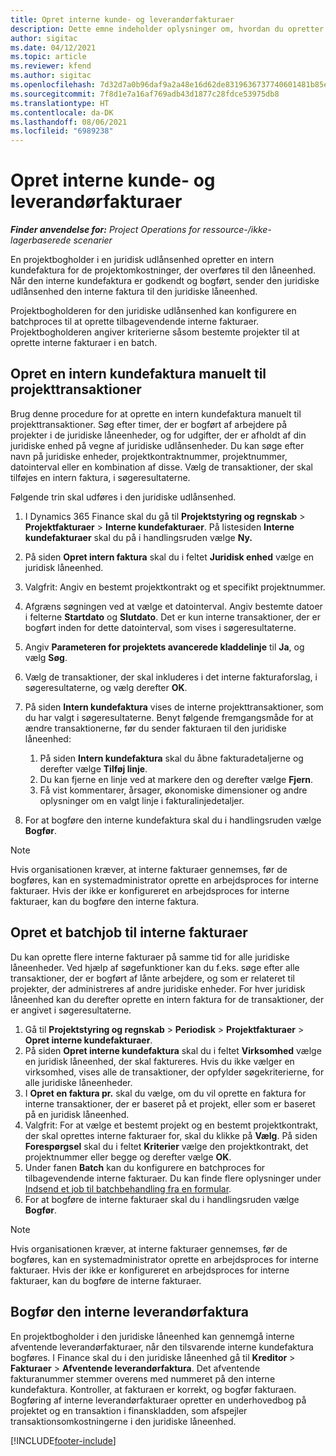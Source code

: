 ```yaml
---
title: Opret interne kunde- og leverandørfakturaer
description: Dette emne indeholder oplysninger om, hvordan du opretter interne kunde- og leverandørfakturaer.
author: sigitac
ms.date: 04/12/2021
ms.topic: article
ms.reviewer: kfend
ms.author: sigitac
ms.openlocfilehash: 7d32d7a0b96daf9a2a48e16d62de8319636737740601481b85ee887948e31110
ms.sourcegitcommit: 7f8d1e7a16af769adb43d1877c28fdce53975db8
ms.translationtype: HT
ms.contentlocale: da-DK
ms.lasthandoff: 08/06/2021
ms.locfileid: "6989238"
---
```

# <a name="create-intercompany-customer-and-vendor-invoices"></a>Opret interne kunde- og leverandørfakturaer

_**Finder anvendelse for:** Project Operations for ressource-/ikke-lagerbaserede scenarier_

En projektbogholder i en juridisk udlånsenhed opretter en intern kundefaktura for de projektomkostninger, der overføres til den låneenhed. Når den interne kundefaktura er godkendt og bogført, sender den juridiske udlånsenhed den interne faktura til den juridiske låneenhed.

Projektbogholderen for den juridiske udlånsenhed kan konfigurere en batchproces til at oprette tilbagevendende interne fakturaer. Projektbogholderen angiver kriterierne såsom bestemte projekter til at oprette interne fakturaer i en batch.

## <a name="manually-create-an-intercompany-customer-invoice-for-project-transactions"></a>Opret en intern kundefaktura manuelt til projekttransaktioner 

Brug denne procedure for at oprette en intern kundefaktura manuelt til projekttransaktioner. Søg efter timer, der er bogført af arbejdere på projekter i de juridiske låneenheder, og for udgifter, der er afholdt af din juridiske enhed på vegne af juridiske udlånsenheder. Du kan søge efter navn på juridiske enheder, projektkontraktnummer, projektnummer, datointerval eller en kombination af disse. Vælg de transaktioner, der skal tilføjes en intern faktura, i søgeresultaterne. 

Følgende trin skal udføres i den juridiske udlånsenhed. 

1. I Dynamics 365 Finance skal du gå til **Projektstyring og regnskab** > **Projektfakturaer** > **Interne kundefakturaer**. På listesiden **Interne kundefakturaer** skal du på i handlingsruden vælge **Ny.**
2. På siden **Opret intern faktura** skal du i feltet **Juridisk enhed** vælge en juridisk låneenhed.
3. Valgfrit: Angiv en bestemt projektkontrakt og et specifikt projektnummer.
4. Afgræns søgningen ved at vælge et datointerval. Angiv bestemte datoer i felterne **Startdato** og **Slutdato**. Det er kun interne transaktioner, der er bogført inden for dette datointerval, som vises i søgeresultaterne.
5. Angiv **Parameteren for projektets avancerede kladdelinje** til **Ja**, og vælg **Søg**.
6. Vælg de transaktioner, der skal inkluderes i det interne fakturaforslag, i søgeresultaterne, og vælg derefter **OK**.
7. På siden **Intern kundefaktura** vises de interne projekttransaktioner, som du har valgt i søgeresultaterne. Benyt følgende fremgangsmåde for at ændre transaktionerne, før du sender fakturaen til den juridiske låneenhed:
  
    1. På siden **Intern kundefaktura** skal du åbne fakturadetaljerne og derefter vælge **Tilføj linje**.
    2. Du kan fjerne en linje ved at markere den og derefter vælge **Fjern**.
    3. Få vist kommentarer, årsager, økonomiske dimensioner og andre oplysninger om en valgt linje i fakturalinjedetaljer.
    
8. For at bogføre den interne kundefaktura skal du i handlingsruden vælge **Bogfør**.

> [!NOTE]
> Hvis organisationen kræver, at interne fakturaer gennemses, før de bogføres, kan en systemadministrator oprette en arbejdsproces for interne fakturaer. Hvis der ikke er konfigureret en arbejdsproces for interne fakturaer, kan du bogføre den interne faktura.

## <a name="create-a-batch-job-for-intercompany-invoices"></a>Opret et batchjob til interne fakturaer

Du kan oprette flere interne fakturaer på samme tid for alle juridiske låneenheder. Ved hjælp af søgefunktioner kan du f.eks. søge efter alle transaktioner, der er bogført af lånte arbejdere, og som er relateret til projekter, der administreres af andre juridiske enheder. For hver juridisk låneenhed kan du derefter oprette en intern faktura for de transaktioner, der er angivet i søgeresultaterne.

1. Gå til **Projektstyring og regnskab** > **Periodisk** > **Projektfakturaer** > **Opret interne kundefakturaer**.
2. På siden **Opret interne kundefaktura** skal du i feltet **Virksomhed** vælge en juridisk låneenhed, der skal faktureres. Hvis du ikke vælger en virksomhed, vises alle de transaktioner, der opfylder søgekriterierne, for alle juridiske låneenheder.
3. I **Opret en faktura pr.** skal du vælge, om du vil oprette en faktura for interne transaktioner, der er baseret på et projekt, eller som er baseret på en juridisk låneenhed.
4. Valgfrit: For at vælge et bestemt projekt og en bestemt projektkontrakt, der skal oprettes interne fakturaer for, skal du klikke på **Vælg**. På siden **Forespørgsel** skal du i feltet **Kriterier** vælge den projektkontrakt, det projektnummer eller begge og derefter vælge **OK**.
5. Under fanen **Batch** kan du konfigurere en batchproces for tilbagevendende interne fakturaer. Du kan finde flere oplysninger under [Indsend et job til batchbehandling fra en formular](/dynamicsax-2012/appuser-itpro/submit-a-batch-processing-job-from-a-form).
6. For at bogføre de interne fakturaer skal du i handlingsruden vælge **Bogfør**.

> [!NOTE]
> Hvis organisationen kræver, at interne fakturaer gennemses, før de bogføres, kan en systemadministrator oprette en arbejdsproces for interne fakturaer. Hvis der ikke er konfigureret en arbejdsproces for interne fakturaer, kan du bogføre de interne fakturaer.

## <a name="post-the-intercompany-vendor-invoice"></a>Bogfør den interne leverandørfaktura

En projektbogholder i den juridiske låneenhed kan gennemgå interne afventende leverandørfakturaer, når den tilsvarende interne kundefaktura bogføres. I Finance skal du i den juridiske låneenhed gå til **Kreditor** > **Fakturaer** > **Afventende leverandørfaktura**. Det afventende fakturanummer stemmer overens med nummeret på den interne kundefaktura. Kontroller, at fakturaen er korrekt, og bogfør fakturaen. Bogføring af interne leverandørfakturaer opretter en underhovedbog på projektet og en transaktion i finanskladden, som afspejler transaktionsomkostningerne i den juridiske låneenhed.


[!INCLUDE[footer-include](../includes/footer-banner.md)]
